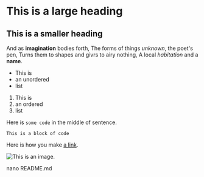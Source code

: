 # This is a large heading

## This is a smaller heading 

And as **imagination** bodies forth,
The forms of things *unknown*, the poet's pen,
Turns them to shapes and givrs to airy nothing,
A local *habitation* and a **name**.

- This is
- an unordered
- list

1. This is 
2. an ordered
3. list

Here is `some code` in the middle of sentence.

```
This is a block of code
```

Here is how you make [a link](https://www.wikipedia.org/).

![This is an image.](https://github.com/yihui/xaringan/releases/download/v0.0.2/karl-moustache.jpg)

nano README.md
